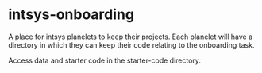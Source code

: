 # intsys-onboarding

A place for intsys planelets to keep their projects. Each planelet will have a directory in which they can keep their code relating to the onboarding task.

Access data and starter code in the starter-code directory.